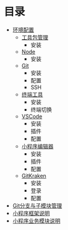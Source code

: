 # 目录

- [环境配置](install.md)
  - [工具包管理](install.md#工具包管理)
    - 安装
  - [Node](install.md#node)
    - 安装
  - [Git](install.md#git)
    - 安装
    - 配置
    - SSH
  - [终端工具](install.md#终端工具)
    - 安装
    - 终端切换
  - [VSCode](install.md#vscode)
    - 安装
    - 插件
    - 配置
  - [小程序编辑器](install.md#小程序编辑器)
    - 安装
    - 插件
    - 配置
  - [GitKraken](install.md#gitkraken)
    - 安装
    - 登录
    - 配置
- [Git分支与子模块管理](git-branch-submodule.md)
- [小程序框架说明](wx-framework.md)
- [小程序业务模块说明](wx-modules.md)

